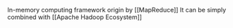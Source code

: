 In-memory computing framework origin by [[MapReduce]]
It can be simply combined with [[Apache Hadoop Ecosystem]]